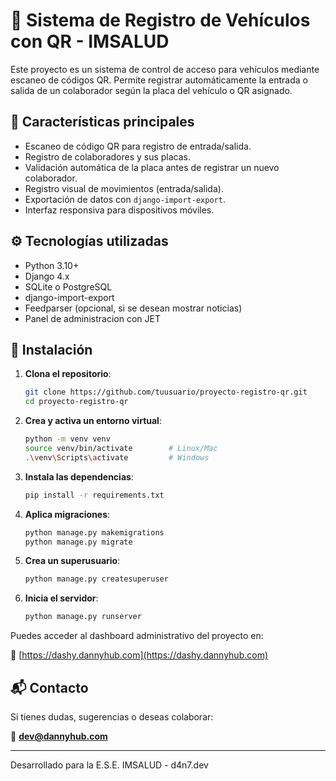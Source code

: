# 🚗 Sistema de Registro de Vehículos con QR - IMSALUD

Este proyecto es un sistema de control de acceso para vehículos mediante escaneo de códigos QR. Permite registrar automáticamente la entrada o salida de un colaborador según la placa del vehículo o QR asignado.

## 🧩 Características principales

- Escaneo de código QR para registro de entrada/salida.
- Registro de colaboradores y sus placas.
- Validación automática de la placa antes de registrar un nuevo colaborador.
- Registro visual de movimientos (entrada/salida).
- Exportación de datos con `django-import-export`.
- Interfaz responsiva para dispositivos móviles.

## ⚙️ Tecnologías utilizadas

- Python 3.10+
- Django 4.x
- SQLite o PostgreSQL
- django-import-export
- Feedparser (opcional, si se desean mostrar noticias)
- Panel de administracion con JET

## 🚀 Instalación

1. **Clona el repositorio**:
    ```bash
    git clone https://github.com/tuusuario/proyecto-registro-qr.git
    cd proyecto-registro-qr
    ```

2. **Crea y activa un entorno virtual**:
    ```bash
    python -m venv venv
    source venv/bin/activate        # Linux/Mac
    .\venv\Scripts\activate         # Windows
    ```

3. **Instala las dependencias**:
    ```bash
    pip install -r requirements.txt
    ```

4. **Aplica migraciones**:
    ```bash
    python manage.py makemigrations
    python manage.py migrate
    ```

5. **Crea un superusuario**:
    ```bash
    python manage.py createsuperuser
    ```

6. **Inicia el servidor**:
    ```bash
    python manage.py runserver
    ```


Puedes acceder al dashboard administrativo del proyecto en:

🔹 [https://dashy.dannyhub.com](https://dashy.dannyhub.com)

## 📬 Contacto

Si tienes dudas, sugerencias o deseas colaborar:

📧 **dev@dannyhub.com**

---

Desarrollado para la E.S.E. IMSALUD - d4n7.dev
